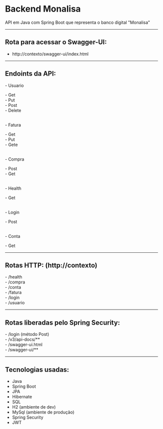 # Backend Monalisa
API em Java com Spring Boot que representa o banco digital "Monalisa"

<hr>

<h2>Rota para acessar o Swagger-UI:</h2>

- http://contexto/swagger-ui/index.html

<hr>

<h2>Endoints da API:</h2> 
- Usuario
  <p>- Get<br>
  - Put<br>
  - Post<br>
  - Delete</p><br>
- Fatura
  <p>- Get<br>
  - Put<br>
  - Gete</p><br>
- Compra
  <p>- Post<br>
  - Get</p><br>
- Health
  <p>- Get</p><br>
- Login
  <p>- Post</p><br>
- Conta
  <p>- Get</p>

<hr>

<h2>Rotas HTTP: (http://contexto)</h2>
- /health<br>
- /compra<br>
- /conta<br>
- /fatura<br>
- /login<br>
- /usuario<br>

<hr>

<h2>Rotas liberadas pelo Spring Security:</h2>
- /login (método Post)<br>
- /v3/api-docs/**<br>
- /swagger-ui.html<br>
- /swagger-ui/**<br>

<hr>


<h2>Tecnologias usadas:</h2>
<ul>
<li>Java</li>
<li>Spring Boot</li>
<li>JPA</li>
<li>Hibernate</li>
<li>SQL</li>
<li>H2 (ambiente de dev)</li>
<li>MySql (ambiente de produção)</li>
<li>Spring Security</li>
<li>JWT</li>
</ul>

